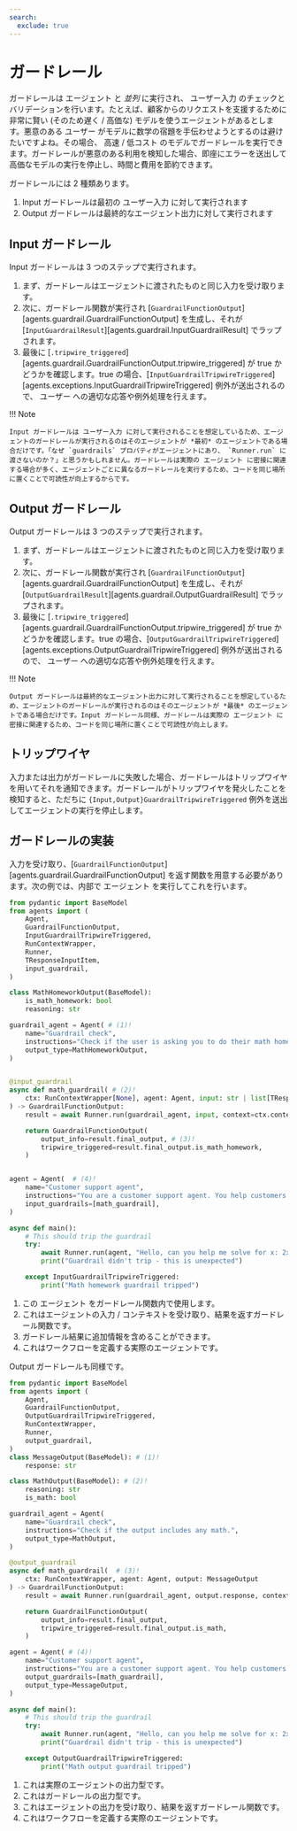 ```yaml
---
search:
  exclude: true
---
```

# ガードレール

ガードレールは エージェント と _並列_ に実行され、 ユーザー入力 のチェックとバリデーションを行います。たとえば、顧客からのリクエストを支援するために非常に賢い (そのため遅く / 高価な) モデルを使うエージェントがあるとします。悪意のある ユーザー がモデルに数学の宿題を手伝わせようとするのは避けたいですよね。その場合、 高速 / 低コスト のモデルでガードレールを実行できます。ガードレールが悪意のある利用を検知した場合、即座にエラーを送出して高価なモデルの実行を停止し、時間と費用を節約できます。

ガードレールには 2 種類あります。

1. Input ガードレールは最初の ユーザー入力 に対して実行されます  
2. Output ガードレールは最終的なエージェント出力に対して実行されます  

## Input ガードレール

Input ガードレールは 3 つのステップで実行されます。

1. まず、ガードレールはエージェントに渡されたものと同じ入力を受け取ります。  
2. 次に、ガードレール関数が実行され [`GuardrailFunctionOutput`][agents.guardrail.GuardrailFunctionOutput] を生成し、それが [`InputGuardrailResult`][agents.guardrail.InputGuardrailResult] でラップされます。  
3. 最後に [`.tripwire_triggered`][agents.guardrail.GuardrailFunctionOutput.tripwire_triggered] が true かどうかを確認します。true の場合、[`InputGuardrailTripwireTriggered`][agents.exceptions.InputGuardrailTripwireTriggered] 例外が送出されるので、 ユーザー への適切な応答や例外処理を行えます。  

!!! Note

    Input ガードレールは ユーザー入力 に対して実行されることを想定しているため、エージェントのガードレールが実行されるのはそのエージェントが *最初* のエージェントである場合だけです。「なぜ `guardrails` プロパティがエージェントにあり、 `Runner.run` に渡さないのか？」と思うかもしれません。ガードレールは実際の エージェント に密接に関連する場合が多く、エージェントごとに異なるガードレールを実行するため、コードを同じ場所に置くことで可読性が向上するからです。

## Output ガードレール

Output ガードレールは 3 つのステップで実行されます。

1. まず、ガードレールはエージェントに渡されたものと同じ入力を受け取ります。  
2. 次に、ガードレール関数が実行され [`GuardrailFunctionOutput`][agents.guardrail.GuardrailFunctionOutput] を生成し、それが [`OutputGuardrailResult`][agents.guardrail.OutputGuardrailResult] でラップされます。  
3. 最後に [`.tripwire_triggered`][agents.guardrail.GuardrailFunctionOutput.tripwire_triggered] が true かどうかを確認します。true の場合、[`OutputGuardrailTripwireTriggered`][agents.exceptions.OutputGuardrailTripwireTriggered] 例外が送出されるので、 ユーザー への適切な応答や例外処理を行えます。  

!!! Note

    Output ガードレールは最終的なエージェント出力に対して実行されることを想定しているため、エージェントのガードレールが実行されるのはそのエージェントが *最後* のエージェントである場合だけです。Input ガードレール同様、ガードレールは実際の エージェント に密接に関連するため、コードを同じ場所に置くことで可読性が向上します。

## トリップワイヤ

入力または出力がガードレールに失敗した場合、ガードレールはトリップワイヤを用いてそれを通知できます。ガードレールがトリップワイヤを発火したことを検知すると、ただちに `{Input,Output}GuardrailTripwireTriggered` 例外を送出してエージェントの実行を停止します。

## ガードレールの実装

入力を受け取り、[`GuardrailFunctionOutput`][agents.guardrail.GuardrailFunctionOutput] を返す関数を用意する必要があります。次の例では、内部で エージェント を実行してこれを行います。

```python
from pydantic import BaseModel
from agents import (
    Agent,
    GuardrailFunctionOutput,
    InputGuardrailTripwireTriggered,
    RunContextWrapper,
    Runner,
    TResponseInputItem,
    input_guardrail,
)

class MathHomeworkOutput(BaseModel):
    is_math_homework: bool
    reasoning: str

guardrail_agent = Agent( # (1)!
    name="Guardrail check",
    instructions="Check if the user is asking you to do their math homework.",
    output_type=MathHomeworkOutput,
)


@input_guardrail
async def math_guardrail( # (2)!
    ctx: RunContextWrapper[None], agent: Agent, input: str | list[TResponseInputItem]
) -> GuardrailFunctionOutput:
    result = await Runner.run(guardrail_agent, input, context=ctx.context)

    return GuardrailFunctionOutput(
        output_info=result.final_output, # (3)!
        tripwire_triggered=result.final_output.is_math_homework,
    )


agent = Agent(  # (4)!
    name="Customer support agent",
    instructions="You are a customer support agent. You help customers with their questions.",
    input_guardrails=[math_guardrail],
)

async def main():
    # This should trip the guardrail
    try:
        await Runner.run(agent, "Hello, can you help me solve for x: 2x + 3 = 11?")
        print("Guardrail didn't trip - this is unexpected")

    except InputGuardrailTripwireTriggered:
        print("Math homework guardrail tripped")
```

1. この エージェント をガードレール関数内で使用します。  
2. これはエージェントの入力 / コンテキストを受け取り、結果を返すガードレール関数です。  
3. ガードレール結果に追加情報を含めることができます。  
4. これはワークフローを定義する実際のエージェントです。  

Output ガードレールも同様です。

```python
from pydantic import BaseModel
from agents import (
    Agent,
    GuardrailFunctionOutput,
    OutputGuardrailTripwireTriggered,
    RunContextWrapper,
    Runner,
    output_guardrail,
)
class MessageOutput(BaseModel): # (1)!
    response: str

class MathOutput(BaseModel): # (2)!
    reasoning: str
    is_math: bool

guardrail_agent = Agent(
    name="Guardrail check",
    instructions="Check if the output includes any math.",
    output_type=MathOutput,
)

@output_guardrail
async def math_guardrail(  # (3)!
    ctx: RunContextWrapper, agent: Agent, output: MessageOutput
) -> GuardrailFunctionOutput:
    result = await Runner.run(guardrail_agent, output.response, context=ctx.context)

    return GuardrailFunctionOutput(
        output_info=result.final_output,
        tripwire_triggered=result.final_output.is_math,
    )

agent = Agent( # (4)!
    name="Customer support agent",
    instructions="You are a customer support agent. You help customers with their questions.",
    output_guardrails=[math_guardrail],
    output_type=MessageOutput,
)

async def main():
    # This should trip the guardrail
    try:
        await Runner.run(agent, "Hello, can you help me solve for x: 2x + 3 = 11?")
        print("Guardrail didn't trip - this is unexpected")

    except OutputGuardrailTripwireTriggered:
        print("Math output guardrail tripped")
```

1. これは実際のエージェントの出力型です。  
2. これはガードレールの出力型です。  
3. これはエージェントの出力を受け取り、結果を返すガードレール関数です。  
4. これはワークフローを定義する実際のエージェントです。